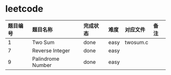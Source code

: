 # leetcode
|题目编号|题目名称|完成状态|难度|对应文件|备注|
|:---|:---|:---|:---|:---|:---|
|1|Two Sum|done|easy|twosum.c||
|7|Reverse Integer|done|easy|||
|9|Palindrome Number|done|easy|||
